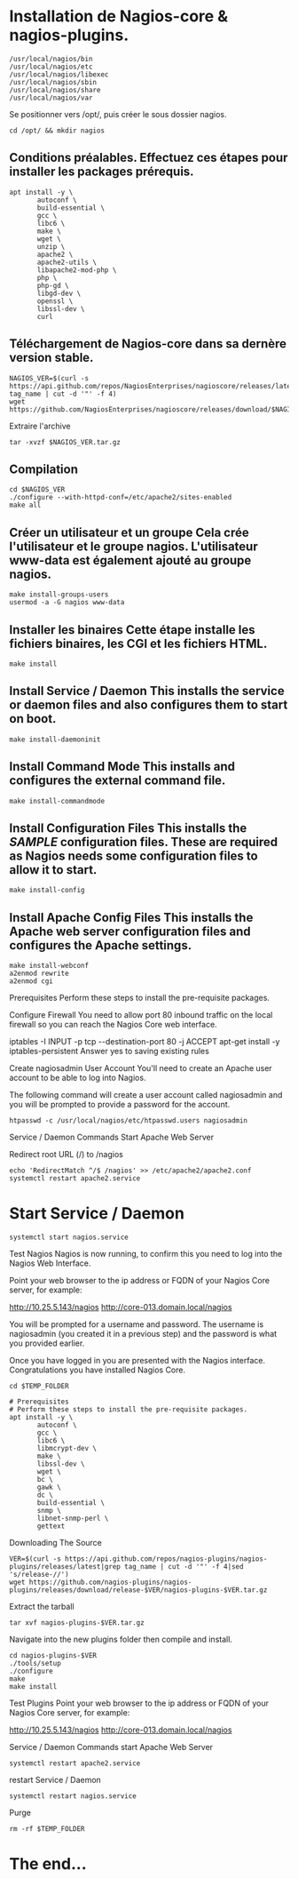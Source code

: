 # Installation de Nagios-core & nagios-plugins.
```
/usr/local/nagios/bin
/usr/local/nagios/etc
/usr/local/nagios/libexec
/usr/local/nagios/sbin
/usr/local/nagios/share
/usr/local/nagios/var
```
Se positionner vers /opt/, puis créer le sous dossier nagios.

```
cd /opt/ && mkdir nagios
```
Conditions préalables.
Effectuez ces étapes pour installer les packages prérequis.
--------------------------------------------------------
```
apt install -y \
       autoconf \
       build-essential \
       gcc \
       libc6 \
       make \
       wget \
       unzip \
       apache2 \
       apache2-utils \
       libapache2-mod-php \
       php \
       php-gd \
       libgd-dev \
       openssl \
       libssl-dev \
       curl
```

Téléchargement de Nagios-core dans sa dernère version stable.
--------------------------------------------------------
```
NAGIOS_VER=$(curl -s https://api.github.com/repos/NagiosEnterprises/nagioscore/releases/latest|grep tag_name | cut -d '"' -f 4)
wget https://github.com/NagiosEnterprises/nagioscore/releases/download/$NAGIOS_VER/$NAGIOS_VER.tar.gz
```
Extraire l'archive
```
tar -xvzf $NAGIOS_VER.tar.gz
```
Compilation
--------------------------------------------------------
```
cd $NAGIOS_VER
./configure --with-httpd-conf=/etc/apache2/sites-enabled
make all
```
Créer un utilisateur et un groupe
Cela crée l'utilisateur et le groupe nagios. 
L'utilisateur www-data est également ajouté au groupe nagios.
--------------------------------------------------------
```
make install-groups-users
usermod -a -G nagios www-data
```
Installer les binaires
Cette étape installe les fichiers binaires, les CGI et les fichiers HTML.
--------------------------------------------------------
```
make install
```
Install Service / Daemon
This installs the service or daemon files and also configures them to start on boot.
--------------------------------------------------------
```
make install-daemoninit
```
Install Command Mode
This installs and configures the external command file.
--------------------------------------------------------
```
make install-commandmode
```
Install Configuration Files
This installs the *SAMPLE* configuration files. These are required as Nagios needs some configuration files to allow it to start.
--------------------------------------------------------
```
make install-config
```
Install Apache Config Files
This installs the Apache web server configuration files and configures the Apache settings.
--------------------------------------------------------
```
make install-webconf
a2enmod rewrite
a2enmod cgi
```
Prerequisites
Perform these steps to install the pre-requisite packages.

Configure Firewall
You need to allow port 80 inbound traffic on the local firewall so you can reach the Nagios Core web interface.

iptables -I INPUT -p tcp --destination-port 80 -j ACCEPT
apt-get install -y iptables-persistent
Answer yes to saving existing rules

Create nagiosadmin User Account
You'll need to create an Apache user account to be able to log into Nagios.

The following command will create a user account called nagiosadmin and you will be prompted to provide a password for the account.
```
htpasswd -c /usr/local/nagios/etc/htpasswd.users nagiosadmin
```
Service / Daemon Commands
Start Apache Web Server

Redirect root URL (/) to /nagios
```
echo 'RedirectMatch ^/$ /nagios' >> /etc/apache2/apache2.conf
systemctl restart apache2.service
```
# Start Service / Daemon
```
systemctl start nagios.service
```
Test Nagios
Nagios is now running, to confirm this you need to log into the Nagios Web Interface.

Point your web browser to the ip address or FQDN of your Nagios Core server, for example:

http://10.25.5.143/nagios
http://core-013.domain.local/nagios

You will be prompted for a username and password. The username is nagiosadmin (you created it in a previous step) and the password is what you provided earlier.

Once you have logged in you are presented with the Nagios interface. Congratulations you have installed Nagios Core.

```
cd $TEMP_FOLDER

# Prerequisites
# Perform these steps to install the pre-requisite packages.
apt install -y \
       autoconf \
       gcc \
       libc6 \
       libmcrypt-dev \
       make \
       libssl-dev \
       wget \
       bc \
       gawk \
       dc \
       build-essential \
       snmp \
       libnet-snmp-perl \
       gettext
```
Downloading The Source
```
VER=$(curl -s https://api.github.com/repos/nagios-plugins/nagios-plugins/releases/latest|grep tag_name | cut -d '"' -f 4|sed 's/release-//')
wget https://github.com/nagios-plugins/nagios-plugins/releases/download/release-$VER/nagios-plugins-$VER.tar.gz
```
Extract the tarball
```
tar xvf nagios-plugins-$VER.tar.gz
```
Navigate into the new plugins folder then compile and install.
```
cd nagios-plugins-$VER
./tools/setup
./configure
make
make install
```
Test Plugins
Point your web browser to the ip address or FQDN of your Nagios Core server, for example:

http://10.25.5.143/nagios
http://core-013.domain.local/nagios

Service / Daemon Commands
start Apache Web Server
```
systemctl restart apache2.service
```
restart Service / Daemon
```
systemctl restart nagios.service
```
Purge
```
rm -rf $TEMP_FOLDER
```
# The end...
